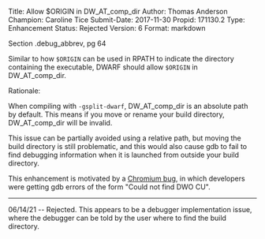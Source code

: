 Title:       Allow $ORIGIN in DW_AT_comp_dir
Author:      Thomas Anderson
Champion:    Caroline Tice
Submit-Date: 2017-11-30
Propid:      171130.2
Type:        Enhancement
Status:      Rejected
Version:     6
Format:      markdown

Section .debug_abbrev, pg 64

Similar to how `$ORIGIN` can be used in RPATH to indicate the directory containing 
the executable, DWARF should allow `$ORIGIN` in DW_AT_comp_dir.

Rationale:

When compiling with `-gsplit-dwarf`, DW_AT_comp_dir is an absolute path by default.
This means if you move or rename your build directory, DW_AT_comp_dir will be invalid.

This issue can be partially avoided using a relative path, but moving the build 
directory is still problematic, and this would also cause gdb to fail to find 
debugging information when it is launched from outside your build directory.

This enhancement is motivated by a [Chromium bug][1], in which developers were getting
gdb errors of the form "Could not find DWO CU".

[1]: https://crbug.com/603286

---

06/14/21 -- Rejected.  This appears to be a debugger implementation issue,
  where the debugger can be told by the user where to find the build directory.
